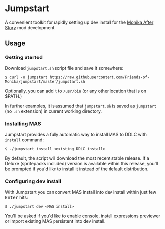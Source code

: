 # Jumpstart
A convenient toolkit for rapidly setting up dev install for the
[Monika After Story](https://github.com/Monika-After-Story/MonikaModDev)
mod development.

## Usage
### Getting started
Download `jumpstart.sh` script file and save it somewhere:

```shell
$ curl -o jumpstart https://raw.githubusercontent.com/Friends-of-Monika/jumpstart/master/jumpstart.sh
```

Optionally, you can add it to `/usr/bin` (or any other location that is on $PATH.)

In further examples, it is assumed that `jumpstart.sh` is saved as `jumpstart`
(no `.sh` extension) in current working directory.

### Installing MAS
Jumpstart provides a fully automatic way to install MAS to DDLC with `install` command:

```shell
$ ./jumpstart install <existing DDLC install>
```

By default, the script will download the most recent stable release.
If a Deluxe (spritepacks included) version is available within this release,
you'll be prompted if you'd like to install it instead of the default distribution.

### Configuring dev install
With Jumpstart you can convert MAS install into dev install within just few <kbd>Enter</kbd> hits:

```shell
$ ./jumpstart dev <MAS install>
```

You'll be asked if you'd like to enable console, install expressions previewer or import
existing MAS persistent into dev install.
